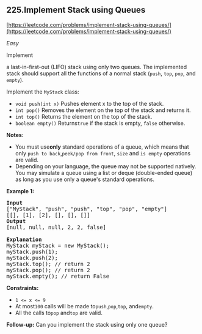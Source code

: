 ## 225.Implement Stack using Queues

[https://leetcode.com/problems/implement-stack-using-queues/](https://leetcode.com/problems/implement-stack-using-queues/)

*Easy*

Implement

a last-in-first-out (LIFO) stack using only two queues. The implemented
stack should support all the functions of a normal stack (`push`, `top`, `pop`, and `empty`).

Implement the `MyStack` class:

* `void push(int x)` Pushes element x to the top of the stack.
* `int pop()` Removes the element on the top of the stack and returns it.
* `int top()` Returns the element on the top of the stack.
* `boolean empty()` Returns`true` if the stack is empty, `false` otherwise.

**Notes:**

* You must use**only** standard operations of a queue, which means that only `push to back`,`peek/pop from front`, `size` and `is empty` operations are valid.
* Depending on your language, the queue may not be supported
  natively. You may simulate a queue using a list or deque (double-ended
  queue) as long as you use only a queue's standard operations.

**Example 1:**

<pre><strong>Input</strong>
["MyStack", "push", "push", "top", "pop", "empty"]
[[], [1], [2], [], [], []]
<strong>Output</strong>
[null, null, null, 2, 2, false]

<strong>Explanation</strong>
MyStack myStack = new MyStack();
myStack.push(1);
myStack.push(2);
myStack.top(); // return 2
myStack.pop(); // return 2
myStack.empty(); // return False
</pre>

**Constraints:**

* `1 <= x <= 9`
* At most`100` calls will be made to`push`,`pop`,`top`, and`empty`.
* All the calls to`pop` and`top` are valid.

**Follow-up:** Can you implement the stack using only one queue?
